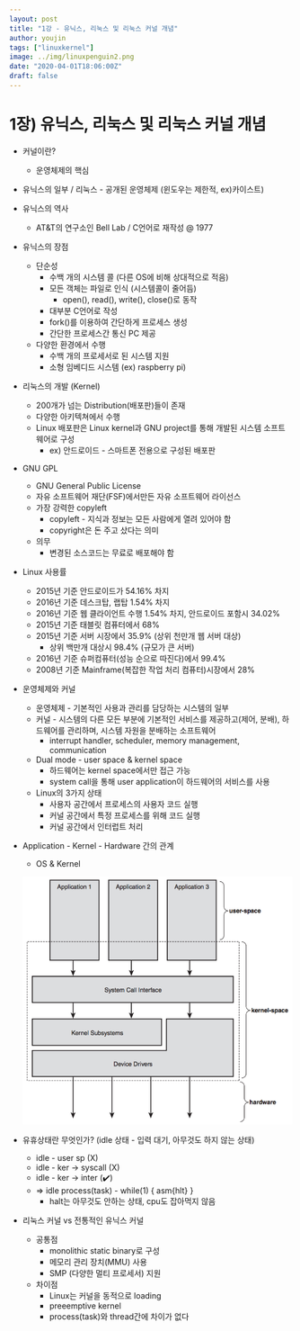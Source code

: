 ```yaml
---
layout: post
title: "1강 - 유닉스, 리눅스 및 리눅스 커널 개념"
author: youjin
tags: ["linuxkernel"]
image: ../img/linuxpenguin2.png
date: "2020-04-01T18:06:00Z"
draft: false
---
```


# 1장) 유닉스, 리눅스 및 리눅스 커널 개념  

- 커널이란?
    - 운영체제의 핵심
- 유닉스의 일부 / 리눅스 - 공개된 운영체제 (윈도우는 제한적, ex)카이스트)
- 유닉스의 역사
    - AT&T의 연구소인 Bell Lab / C언어로 재작성 @ 1977
- 유닉스의 장점
    - 단순성
        - 수백 개의 시스템 콜 (다른 OS에 비해 상대적으로 적음)
        - 모든 객체는 파일로 인식 (시스템콜이 줄어듬)
            - open(), read(), write(), close()로 동작
        - 대부분 C언어로 작성
        - fork()를 이용하여 간단하게 프로세스 생성
        - 간단한 프로세스간 통신 PC 제공
    - 다양한 환경에서 수행
        - 수백 개의 프로세서로 된 시스템 지원
        - 소형 임베디드 시스템 (ex) raspberry pi)
- 리눅스의 개발 (Kernel)
    - 200개가 넘는 Distribution(배포판)들이 존재
    - 다양한 아키텍쳐에서 수행
    - Linux 배포판은 Linux kernel과 GNU project를 통해 개발된 시스템 소프트웨어로 구성
        - ex) 안드로이드 - 스마트폰 전용으로 구성된 배포판
- GNU GPL
    - GNU General Public License
    - 자유 소프트웨어 재단(FSF)에서만든 자유 소프트웨어 라이선스
    - 가장 강력한 copyleft
        - copyleft - 지식과 정보는 모든 사람에게 열려 있어야 함
        - copyright은 돈 주고 샀다는 의미
    - 의무
        - 변경된 소스코드는 무료로 배포해야 함
- Linux 사용률
    - 2015년 기준 안드로이드가 54.16% 차지
    - 2016년 기준 데스크탑, 랩탑 1.54% 차지
    - 2016년 기준 웹 클라이언트 수행 1.54% 차지, 안드로이드 포함시 34.02%
    - 2015년 기준 태블릿 컴퓨터에서 68%
    - 2015년 기준 서버 시장에서 35.9% (상위 천만개 웹 서버 대상)
        - 상위 백만개 대상시 98.4% (규모가 큰 서버)
    - 2016년 기준 슈퍼컴퓨터(성능 순으로 따진다)에서 99.4%
    - 2008년 기준 Mainframe(복잡한 작업 처리 컴퓨터)시장에서 28%
- 운영체제와 커널
    - 운영체제 - 기본적인 사용과 관리를 담당하는 시스템의 일부
    - 커널 - 시스템의 다른 모든 부분에 기본적인 서비스를 제공하고(제어, 분배), 하드웨어를 관리하며, 시스템 자원을 분배하는 소프트웨어
        - interrupt handler, scheduler, memory management, communication
    - Dual mode - user space & kernel space
        - 하드웨어는 kernel space에서만 접근 가능
        - system call을 통해 user application이 하드웨어의 서비스를 사용
    - Linux의 3가지 상태
        - 사용자 공간에서 프로세스의 사용자 코드 실행
        - 커널 공간에서 특정 프로세스를 위해 코드 실행
        - 커널 공간에서 인터럽트 처리
- Application - Kernel - Hardware 간의 관계
    - OS & Kernel

    ![1/diagram1.png](1/diagram1.png)



- 유휴상태란 무엇인가? (idle 상태 - 입력 대기, 아무것도 하지 않는 상태)
    - idle - user sp (X)
    - idle - ker -> syscall (X)
    - idle - ker -> inter (✔️)
    - => idle process(task) - while(1) { asm{hlt} }
        - halt는 아무것도 안하는 상태, cpu도 잡아먹지 않음
- 리눅스 커널 vs 전통적인 유닉스 커널
    - 공통점
        - monolithic static binary로 구성
        - 메모리 관리 장치(MMU) 사용
        - SMP (다양한 멀티 프로세서) 지원
    - 차이점
        - Linux는 커널을 동적으로 loading
        - preeemptive kernel
        - process(task)와 thread간에 차이가 없다
